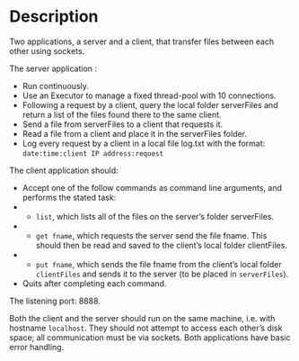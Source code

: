 # Description 
Two applications, a server and a client, that transfer files between each other using sockets. 

The server application :
- Run continuously.
- Use an Executor to manage a fixed thread-pool with 10 connections.
- Following a request by a client, query the local folder serverFiles and return a list of the
files found there to the same client.
- Send a file from serverFiles to a client that requests it.
- Read a file from a client and place it in the serverFiles folder.
- Log every request by a client in a local file log.txt with the format:
`date:time:client IP address:request`



The client application should:
- Accept one of the follow commands as command line arguments, and performs the stated task:
- - `list`, which lists all of the files on the server’s folder serverFiles.
- - `get fname`, which requests the server send the file fname. This should then be read
and saved to the client’s local folder clientFiles.
- - `put fname`, which sends the file fname from the client’s local folder `clientFiles` and
sends it to the server (to be placed in `serverFiles`).
- Quits after completing each command.
 
The listening port: 8888. 

Both the client and the server should run on the same machine, i.e. with hostname `localhost`. 
They should not attempt to access each other’s disk space; all communication must be via sockets.
Both applications have basic error handling.
